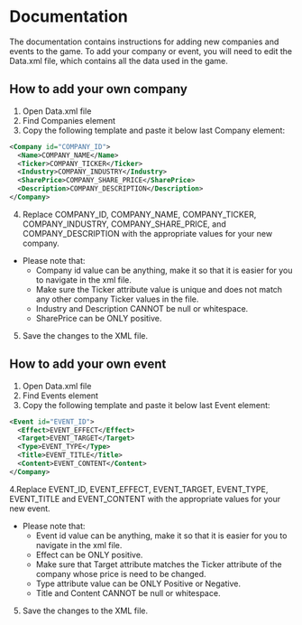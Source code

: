 # Documentation
The documentation contains instructions for adding new companies and events to the game. 
To add your company or event, you will need to edit the Data.xml file, which contains all the data used in the game.

## How to add your own company
1. Open Data.xml file
2. Find Companies element
3. Copy the following template and paste it below last Company element:
```xml
<Company id="COMPANY_ID">
  <Name>COMPANY_NAME</Name>
  <Ticker>COMPANY_TICKER</Ticker>
  <Industry>COMPANY_INDUSTRY</Industry>
  <SharePrice>COMPANY_SHARE_PRICE</SharePrice>
  <Description>COMPANY_DESCRIPTION</Description>
</Company>
```
4. Replace COMPANY_ID, COMPANY_NAME, COMPANY_TICKER, COMPANY_INDUSTRY, COMPANY_SHARE_PRICE, and COMPANY_DESCRIPTION with the appropriate values for your new company.
- Please note that:
  - Company id value can be anything, make it so that it is easier for you to navigate in the xml file.
  - Make sure the Ticker attribute value is unique and does not match any other company Ticker values in the file.
  - Industry and Description CANNOT be null or whitespace. 
  - SharePrice can be ONLY positive.
5. Save the changes to the XML file.

## How to add your own event
1. Open Data.xml file
2. Find Events element
3. Copy the following template and paste it below last Event element:
```xml
<Event id="EVENT_ID">
  <Effect>EVENT_EFFECT</Effect>
  <Target>EVENT_TARGET</Target>
  <Type>EVENT_TYPE</Type>
  <Title>EVENT_TITLE</Title>
  <Content>EVENT_CONTENT</Content>
</Company>
```
4.Replace EVENT_ID, EVENT_EFFECT, EVENT_TARGET, EVENT_TYPE, EVENT_TITLE and EVENT_CONTENT with the appropriate values for your new event.
- Please note that:
  - Event id value can be anything, make it so that it is easier for you to navigate in the xml file.
  - Effect can be ONLY positive.
  - Make sure that Target attribute matches the Ticker attribute of the company whose price is need to be changed.
  - Type attribute value can be ONLY Positive or Negative.
  - Title and Content CANNOT be null or whitespace.
5. Save the changes to the XML file.
